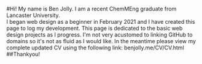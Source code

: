 #Hi! 
My name is Ben Jolly. I am a recent ChemMEng graduate from Lancaster University.  
I began web design as a beginner in February 2021 and I have created this page to log my development.
This page is dedicated to the basic web design projects as I progress.
I'm not very acustomed to linking GitHub to domains so it's not as fluid as I would like. In the meantime please view my complete updated CV using the following link:
benjolly.me/CV/CV.html 
##Thankyou!
